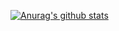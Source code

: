 [![Anurag's github stats](https://github-readme-stats.vercel.app/apiignaciox)](https://github.com/anuraghazra/github-readme-stats)
